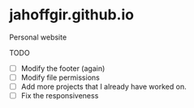# jahoffgir.github.io
Personal website
 
TODO
- [ ] Modify the footer (again)
- [ ] Modify file permissions
- [ ] Add more projects that I already have worked on.
- [ ] Fix the responsiveness
